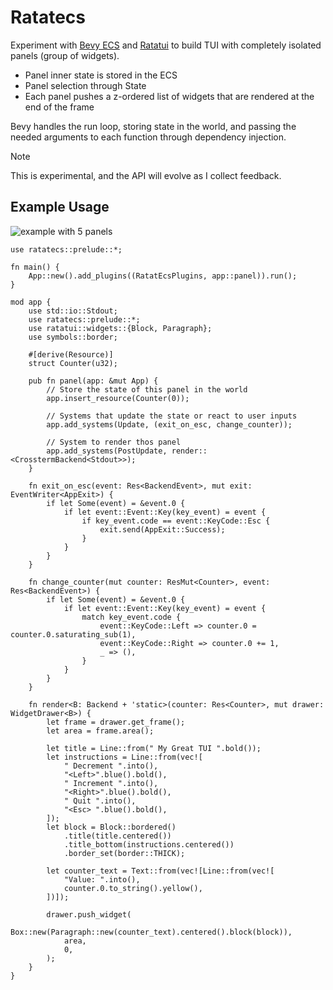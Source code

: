 # Ratatecs

Experiment with [Bevy ECS](https://bevyengine.org) and [Ratatui](https://ratatui.rs) to build TUI with completely isolated panels (group of widgets).

- Panel inner state is stored in the ECS
- Panel selection through State
- Each panel pushes a z-ordered list of widgets that are rendered at the end of the frame

Bevy handles the run loop, storing state in the world, and passing the needed arguments to each function through dependency injection.

> [!NOTE]  
> This is experimental, and the API will evolve as I collect feedback.

## Example Usage

![example with 5 panels](https://raw.githubusercontent.com/vleue/ratatecs/main/ratatecs.gif)

```rust,no_run
use ratatecs::prelude::*;

fn main() {
    App::new().add_plugins((RatatEcsPlugins, app::panel)).run();
}

mod app {
    use std::io::Stdout;
    use ratatecs::prelude::*;
    use ratatui::widgets::{Block, Paragraph};
    use symbols::border;

    #[derive(Resource)]
    struct Counter(u32);

    pub fn panel(app: &mut App) {
        // Store the state of this panel in the world
        app.insert_resource(Counter(0));

        // Systems that update the state or react to user inputs
        app.add_systems(Update, (exit_on_esc, change_counter));

        // System to render thos panel
        app.add_systems(PostUpdate, render::<CrosstermBackend<Stdout>>);
    }

    fn exit_on_esc(event: Res<BackendEvent>, mut exit: EventWriter<AppExit>) {
        if let Some(event) = &event.0 {
            if let event::Event::Key(key_event) = event {
                if key_event.code == event::KeyCode::Esc {
                    exit.send(AppExit::Success);
                }
            }
        }
    }

    fn change_counter(mut counter: ResMut<Counter>, event: Res<BackendEvent>) {
        if let Some(event) = &event.0 {
            if let event::Event::Key(key_event) = event {
                match key_event.code {
                    event::KeyCode::Left => counter.0 = counter.0.saturating_sub(1),
                    event::KeyCode::Right => counter.0 += 1,
                    _ => (),
                }
            }
        }
    }

    fn render<B: Backend + 'static>(counter: Res<Counter>, mut drawer: WidgetDrawer<B>) {
        let frame = drawer.get_frame();
        let area = frame.area();

        let title = Line::from(" My Great TUI ".bold());
        let instructions = Line::from(vec![
            " Decrement ".into(),
            "<Left>".blue().bold(),
            " Increment ".into(),
            "<Right>".blue().bold(),
            " Quit ".into(),
            "<Esc> ".blue().bold(),
        ]);
        let block = Block::bordered()
            .title(title.centered())
            .title_bottom(instructions.centered())
            .border_set(border::THICK);

        let counter_text = Text::from(vec![Line::from(vec![
            "Value: ".into(),
            counter.0.to_string().yellow(),
        ])]);

        drawer.push_widget(
            Box::new(Paragraph::new(counter_text).centered().block(block)),
            area,
            0,
        );
    }
}
```
